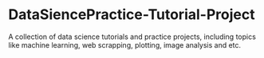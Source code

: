 # DataSiencePractice-Tutorial-Project
A collection of data science tutorials and practice projects, including topics like machine learning, web scrapping, plotting, image analysis and etc.


